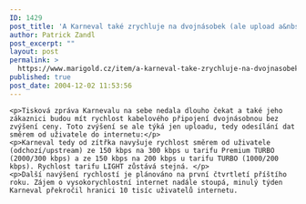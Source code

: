 ```yaml
---
ID: 1429
post_title: 'A Karneval také zrychluje na dvojnásobek (ale upload a&nbsp;ne Light)'
author: Patrick Zandl
post_excerpt: ""
layout: post
permalink: >
  https://www.marigold.cz/item/a-karneval-take-zrychluje-na-dvojnasobek-ale-upload-a-ne-light
published: true
post_date: 2004-12-02 11:53:56
---
```

	<p>Tisková zpráva Karnevalu na sebe nedala dlouho čekat a také jeho zákaznici budou mít rychlost kabelového připojení dvojnásobnou bez zvýšení ceny. Toto zvýšení se ale týká jen uploadu, tedy odesílání dat směrem od uživatele do internetu:</p>
	<p>Karneval tedy od zítřka navyšuje rychlost směrem od uživatele (odchozí/upstream) ze 150 kbps na 300 kbps u tarifu Premium TURBO (2000/300 kbps) a ze 150 kbps na 200 kbps u tarifu TURBO (1000/200 kbps). Rychlost tarifu LIGHT zůstává stejná. </p>
	<p>Další navýšení rychlostí je plánováno na první čtvrtletí příštího roku. Zájem o vysokorychlostní internet nadále stoupá, minulý týden Karneval překročil hranici 10 tisíc uživatelů internetu.
</p>